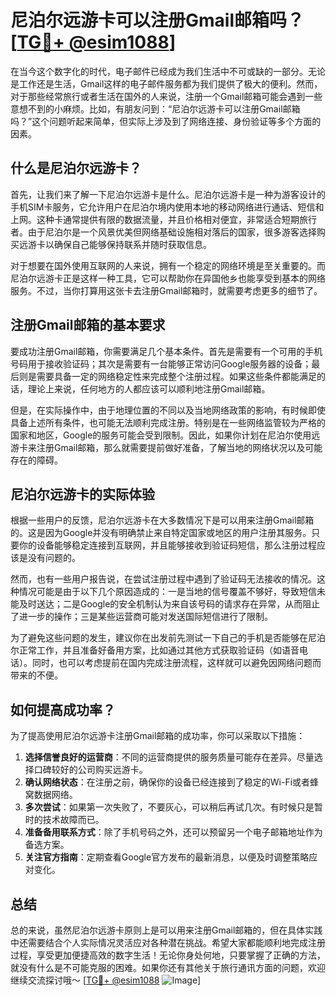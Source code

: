 # 尼泊尔远游卡可以注册Gmail邮箱吗？[[TG💪+ @esim1088](https://t.me/s/esim1088)]

在当今这个数字化的时代，电子邮件已经成为我们生活中不可或缺的一部分。无论是工作还是生活，Gmail这样的电子邮件服务都为我们提供了极大的便利。然而，对于那些经常旅行或者生活在国外的人来说，注册一个Gmail邮箱可能会遇到一些意想不到的小麻烦。比如，有朋友问到：“尼泊尔远游卡可以注册Gmail邮箱吗？”这个问题听起来简单，但实际上涉及到了网络连接、身份验证等多个方面的因素。

## 什么是尼泊尔远游卡？

首先，让我们来了解一下尼泊尔远游卡是什么。尼泊尔远游卡是一种为游客设计的手机SIM卡服务，它允许用户在尼泊尔境内使用本地的移动网络进行通话、短信和上网。这种卡通常提供有限的数据流量，并且价格相对便宜，非常适合短期旅行者。由于尼泊尔是一个风景优美但网络基础设施相对落后的国家，很多游客选择购买远游卡以确保自己能够保持联系并随时获取信息。

对于想要在国外使用互联网的人来说，拥有一个稳定的网络环境是至关重要的。而尼泊尔远游卡正是这样一种工具，它可以帮助你在异国他乡也能享受到基本的网络服务。不过，当你打算用这张卡去注册Gmail邮箱时，就需要考虑更多的细节了。

## 注册Gmail邮箱的基本要求

要成功注册Gmail邮箱，你需要满足几个基本条件。首先是需要有一个可用的手机号码用于接收验证码；其次是需要有一台能够正常访问Google服务器的设备；最后则是需要具备一定的网络稳定性来完成整个注册过程。如果这些条件都能满足的话，理论上来说，任何地方的人都应该可以顺利地注册Gmail邮箱。

但是，在实际操作中，由于地理位置的不同以及当地网络政策的影响，有时候即使具备上述所有条件，也可能无法顺利完成注册。特别是在一些网络监管较为严格的国家和地区，Google的服务可能会受到限制。因此，如果你计划在尼泊尔使用远游卡来注册Gmail邮箱，那么就需要提前做好准备，了解当地的网络状况以及可能存在的障碍。

## 尼泊尔远游卡的实际体验

根据一些用户的反馈，尼泊尔远游卡在大多数情况下是可以用来注册Gmail邮箱的。这是因为Google并没有明确禁止来自特定国家或地区的用户注册其服务。只要你的设备能够稳定连接到互联网，并且能够接收到验证码短信，那么注册过程应该是没有问题的。

然而，也有一些用户报告说，在尝试注册过程中遇到了验证码无法接收的情况。这种情况可能是由于以下几个原因造成的：一是当地的信号覆盖不够好，导致短信未能及时送达；二是Google的安全机制认为来自该号码的请求存在异常，从而阻止了进一步的操作；三是某些运营商可能对发送国际短信进行了限制。

为了避免这些问题的发生，建议你在出发前先测试一下自己的手机是否能够在尼泊尔正常工作，并且准备好备用方案，比如通过其他方式获取验证码（如语音电话）。同时，也可以考虑提前在国内完成注册流程，这样就可以避免因网络问题而带来的不便。

## 如何提高成功率？

为了提高使用尼泊尔远游卡注册Gmail邮箱的成功率，你可以采取以下措施：

1. **选择信誉良好的运营商**：不同的运营商提供的服务质量可能存在差异。尽量选择口碑较好的公司购买远游卡。
2. **确认网络状态**：在注册之前，确保你的设备已经连接到了稳定的Wi-Fi或者蜂窝数据网络。
3. **多次尝试**：如果第一次失败了，不要灰心，可以稍后再试几次。有时候只是暂时的技术故障而已。
4. **准备备用联系方式**：除了手机号码之外，还可以预留另一个电子邮箱地址作为备选方案。
5. **关注官方指南**：定期查看Google官方发布的最新消息，以便及时调整策略应对变化。

## 总结

总的来说，虽然尼泊尔远游卡原则上是可以用来注册Gmail邮箱的，但在具体实践中还需要结合个人实际情况灵活应对各种潜在挑战。希望大家都能顺利地完成注册过程，享受更加便捷高效的数字生活！无论你身处何地，只要掌握了正确的方法，就没有什么是不可能克服的困难。如果你还有其他关于旅行通讯方面的问题，欢迎继续交流探讨哦～ [[TG💪+ @esim1088](https://t.me/s/esim1088) ![Image](https://i.postimg.cc/4NQfJmqS/Snipaste-2025-05-13-00-14-12.png)]